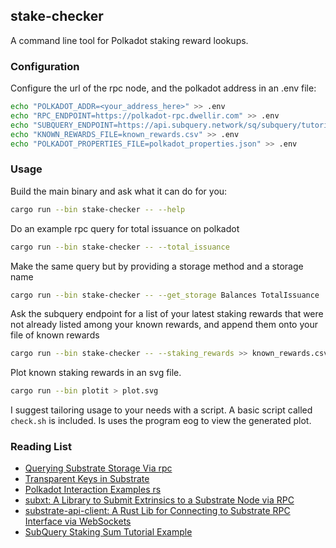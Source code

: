 ## stake-checker

A command line tool for Polkadot staking reward lookups.

### Configuration

Configure the url of the rpc node, and the polkadot address in an .env file:
```bash
echo "POLKADOT_ADDR=<your_address_here>" >> .env
echo "RPC_ENDPOINT=https://polkadot-rpc.dwellir.com" >> .env
echo "SUBQUERY_ENDPOINT=https://api.subquery.network/sq/subquery/tutorial---staking-sum" >> .env
echo "KNOWN_REWARDS_FILE=known_rewards.csv" >> .env
echo "POLKADOT_PROPERTIES_FILE=polkadot_properties.json" >> .env
```

### Usage

Build the main binary and ask what it can do for you:
```bash
cargo run --bin stake-checker -- --help
```

Do an example rpc query for total issuance on polkadot
```bash
cargo run --bin stake-checker -- --total_issuance
```

Make the same query but by providing a storage method and a storage name
```bash
cargo run --bin stake-checker -- --get_storage Balances TotalIssuance
```

Ask the subquery endpoint for a list of your latest staking rewards that were not already listed among your known rewards, and append them onto your file of known rewards
```bash
cargo run --bin stake-checker -- --staking_rewards >> known_rewards.csv
```

Plot known staking rewards in an svg file.
```bash
cargo run --bin plotit > plot.svg
```

I suggest tailoring usage to your needs with a script.
A basic script called `check.sh` is included.
Is uses the program eog to view the generated plot.

### Reading List
 - [Querying Substrate Storage Via rpc](https://www.shawntabrizi.com/substrate/querying-substrate-storage-via-rpc/)
 - [Transparent Keys in Substrate](https://www.shawntabrizi.com/substrate/transparent-keys-in-substrate/)
 - [Polkadot Interaction Examples rs](https://github.com/paritytech/polkadot-interaction-examples-rs)
 - [subxt: A Library to Submit Extrinsics to a Substrate Node via RPC](https://github.com/paritytech/subxt)
 - [substrate-api-client: A Rust Lib for Connecting to Substrate RPC Interface via WebSockets](https://github.com/scs/substrate-api-client)
 - [SubQuery Staking Sum Tutorial Example](https://explorer.subquery.network/subquery/subquery/tutorial---staking-sum)
